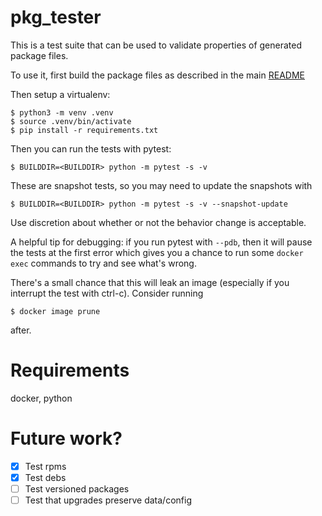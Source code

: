 # pkg_tester

This is a test suite that can be used to validate properties of generated package files.

To use it, first build the package files as described in the main [README](https://github.com/apple/foundationdb#linux)

Then setup a virtualenv:

```
$ python3 -m venv .venv
$ source .venv/bin/activate
$ pip install -r requirements.txt
```

Then you can run the tests with pytest:

```
$ BUILDDIR=<BUILDDIR> python -m pytest -s -v
```

These are snapshot tests, so you may need to update the snapshots with

```
$ BUILDDIR=<BUILDDIR> python -m pytest -s -v --snapshot-update
```

Use discretion about whether or not the behavior change is acceptable.

A helpful tip for debugging: if you run pytest with `--pdb`, then it will pause
the tests at the first error which gives you a chance to run some `docker exec`
commands to try and see what's wrong.

There's a small chance that this will leak an image (especially if you interrupt the test with ctrl-c). Consider running

```
$ docker image prune
```

after.

# Requirements

docker, python

# Future work?

- [x] Test rpms
- [x] Test debs
- [ ] Test versioned packages
- [ ] Test that upgrades preserve data/config
